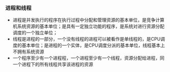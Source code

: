### 进程和线程

* 进程是并发执行的程序在执行过程中分配和管理资源的基本单位，是竞争计算机系统资源的基本单位；是具有一定独立功能的程序，是系统对进行资源分配调度的一个独立单位；
* 线程是进程的一部分，一个没有线程的进程可以被看作是单线程的，是CPU调度的基本单位；是进程的一个实体，是CPU调度分派的基本单位，线程基本上不拥有系统资源
* 一个程序至少有一个进程程，一个进程至少有一个线程，资源分配给进程，同一个进程下的所有线程共享该进程的资源

